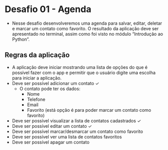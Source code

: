 # Desafio 01 - Agenda

- Nesse desafio desenvolveremos uma agenda para salvar, editar, deletar e marcar um contato como favorito. O resultado da aplicação deve ser apresentado no terminal, assim como foi visto no módulo “Introdução ao Python”.

## Regras da aplicação

- A aplicação deve iniciar mostrando uma lista de opções do que é possível fazer com o app e permitir que o usuário digite uma escolha para iniciar a aplicação.
- Deve ser possível adicionar um contato ✓
    - O contato pode ter os dados:
        - Nome
        - Telefone
        - Email
        - Favorito (está opção é para poder marcar um contato como favorito)
- Deve ser possível visualizar a lista de contatos cadastrados ✓
- Deve ser possível editar um contato ✓
- Deve ser possível marcar/desmarcar um contato como favorito 
- Deve ser possível ver uma lista de contatos favoritos
- Deve ser possível apagar um contato